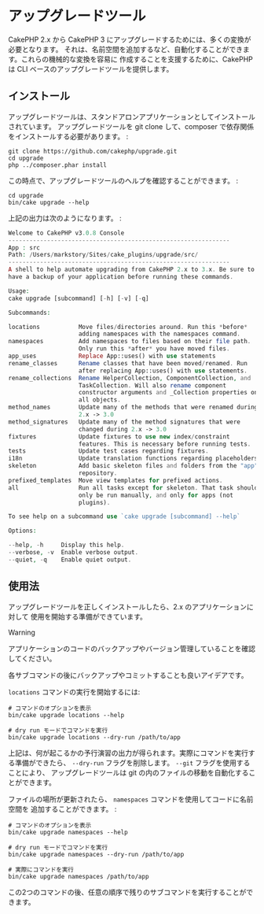 # アップグレードツール

CakePHP 2.x から CakePHP 3 にアップグレードするためには、多くの変換が必要となります。
それは、名前空間を追加するなど、自動化することができます。これらの機械的な変換を容易に
作成することを支援するために、CakePHP は CLI ベースのアップグレードツールを提供します。

## インストール

アップグレードツールは、スタンドアロンアプリケーションとしてインストールされています。
アップグレードツールを git clone して、composer で依存関係をインストールする必要があります。 :

    git clone https://github.com/cakephp/upgrade.git
    cd upgrade
    php ../composer.phar install

この時点で、アップグレードツールのヘルプを確認することができます。 :

    cd upgrade
    bin/cake upgrade --help

上記の出力は次のようになります。 :

``` php
Welcome to CakePHP v3.0.8 Console
---------------------------------------------------------------
App : src
Path: /Users/markstory/Sites/cake_plugins/upgrade/src/
---------------------------------------------------------------
A shell to help automate upgrading from CakePHP 2.x to 3.x. Be sure to
have a backup of your application before running these commands.

Usage:
cake upgrade [subcommand] [-h] [-v] [-q]

Subcommands:

locations           Move files/directories around. Run this *before*
                    adding namespaces with the namespaces command.
namespaces          Add namespaces to files based on their file path.
                    Only run this *after* you have moved files.
app_uses            Replace App::uses() with use statements
rename_classes      Rename classes that have been moved/renamed. Run
                    after replacing App::uses() with use statements.
rename_collections  Rename HelperCollection, ComponentCollection, and
                    TaskCollection. Will also rename component
                    constructor arguments and _Collection properties on
                    all objects.
method_names        Update many of the methods that were renamed during
                    2.x -> 3.0
method_signatures   Update many of the method signatures that were
                    changed during 2.x -> 3.0
fixtures            Update fixtures to use new index/constraint
                    features. This is necessary before running tests.
tests               Update test cases regarding fixtures.
i18n                Update translation functions regarding placeholders.
skeleton            Add basic skeleton files and folders from the "app"
                    repository.
prefixed_templates  Move view templates for prefixed actions.
all                 Run all tasks except for skeleton. That task should
                    only be run manually, and only for apps (not
                    plugins).

To see help on a subcommand use `cake upgrade [subcommand] --help`

Options:

--help, -h     Display this help.
--verbose, -v  Enable verbose output.
--quiet, -q    Enable quiet output.
```

## 使用法

アップグレードツールを正しくインストールしたら、2.x のアプリケーションに対して
使用を開始する準備ができています。

> [!WARNING]
> アプリケーションのコードのバックアップやバージョン管理していることを確認してください。
>
> 各サブコマンドの後にバックアップやコミットすることも良いアイデアです。

`locations` コマンドの実行を開始するには:

``` text
# コマンドのオプションを表示
bin/cake upgrade locations --help

# dry run モードでコマンドを実行
bin/cake upgrade locations --dry-run /path/to/app
```

上記は、何が起こるかの予行演習の出力が得られます。実際にコマンドを実行する準備ができたら、
`--dry-run` フラグを削除します。 `--git` フラグを使用することにより、
アップグレードツールは git の内のファイルの移動を自動化することができます。

ファイルの場所が更新されたら、 `namespaces` コマンドを使用してコードに名前空間を
追加することができます。 :

``` text
# コマンドのオプションを表示
bin/cake upgrade namespaces --help

# dry run モードでコマンドを実行
bin/cake upgrade namespaces --dry-run /path/to/app

# 実際にコマンドを実行
bin/cake upgrade namespaces /path/to/app
```

この2つのコマンドの後、任意の順序で残りのサブコマンドを実行することができます。
